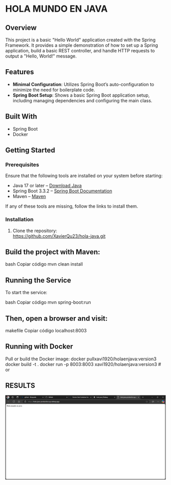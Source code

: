 # HOLA MUNDO EN JAVA
## Overview  
This project is a basic "Hello World" application created with the Spring Framework. It provides a simple demonstration of how to set up a Spring application, build a basic REST controller, and handle HTTP requests to output a "Hello, World!" message.

## Features  
- **Minimal Configuration**: Utilizes Spring Boot’s auto-configuration to minimize the need for boilerplate code.  
- **Spring Boot Setup**: Shows a basic Spring Boot application setup, including managing dependencies and configuring the main class.

## Built With  
- Spring Boot  
- Docker

## Getting Started  
### Prerequisites  
Ensure that the following tools are installed on your system before starting:  
- Java 17 or later – [Download Java](https://www.oracle.com/java/technologies/javase-jdk17-downloads.html)  
- Spring Boot 3.3.2 – [Spring Boot Documentation](https://docs.spring.io/spring-boot/docs/3.3.2/reference/html/getting-started.html)  
- Maven – [Maven](https://maven.apache.org/)

If any of these tools are missing, follow the links to install them.

### Installation  
1. Clone the repository:  
   https://github.com/XavierQu23/hola-java.git
  
## Build the project with Maven:
bash
Copiar código
mvn clean install

## Running the Service
To start the service:

bash
Copiar código
mvn spring-boot:run

## Then, open a browser and visit:

makefile
Copiar código
localhost:8003

## Running with Docker
Pull or build the Docker image:
docker pullxavi1920/holaenjava:version3  
docker build -t <any-name> .
docker run -p 8003:8003 xavi1920/holaenjava:version3  # or <any-name>

## RESULTS
![alt text](image.png)

